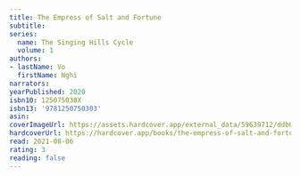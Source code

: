 ```yaml
---
title: The Empress of Salt and Fortune
subtitle:
series:
  name: The Singing Hills Cycle
  volume: 1
authors:
- lastName: Vo
  firstName: Nghi
narrators:
yearPublished: 2020
isbn10: 125075030X
isbn13: '9781250750303'
asin:
coverImageUrl: https://assets.hardcover.app/external_data/59639712/ddb678bec06f528e71595bfd79ec94f09f53f06d.jpeg
hardcoverUrl: https://hardcover.app/books/the-empress-of-salt-and-fortune/editions/31132532
read: 2021-08-06
rating: 3
reading: false
---
```

